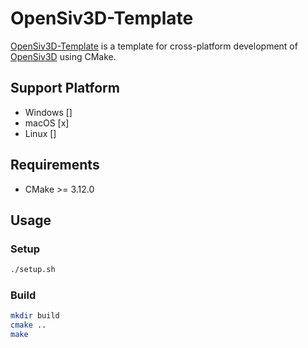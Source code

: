 # OpenSiv3D-Template

[OpenSiv3D-Template](https://github.com/kurokoji/OpenSiv3D-Template) is a template for cross-platform development of [OpenSiv3D](https://github.com/Siv3D/OpenSiv3D) using CMake.

## Support Platform

- Windows []
- macOS [x]
- Linux []

## Requirements

- CMake >= 3.12.0

## Usage

### Setup

```bash
./setup.sh
```

### Build

```bash
mkdir build
cmake ..
make
```
